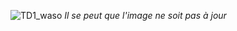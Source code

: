 ![TD1_waso](https://user-images.githubusercontent.com/36091631/135804691-4e0a6e80-1363-4172-ab69-958fbdc4d190.jpg)
_Il se peut que l'image ne soit pas à jour_
